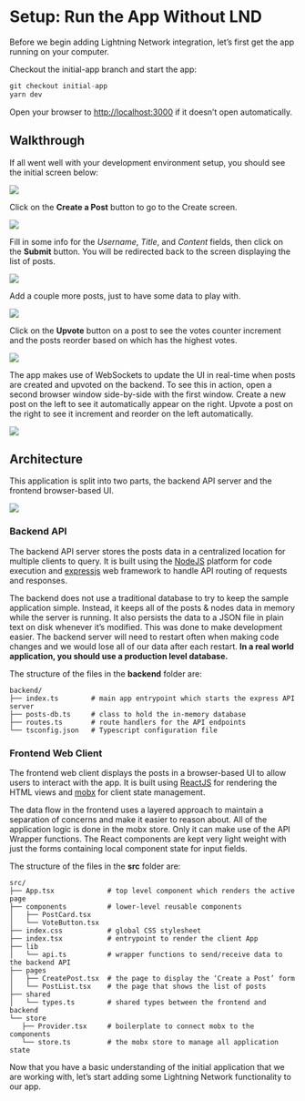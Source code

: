 # Setup: Run the App Without LND

Before we begin adding Lightning Network integration, let’s first get the app running on your computer.

Checkout the initial-app branch and start the app:

```typescript
git checkout initial-app
yarn dev
```

Open your browser to [http://localhost:3000](http://localhost:3000) if it doesn’t open automatically.

## Walkthrough

If all went well with your development environment setup, you should see the initial screen below:

![](../.gitbook/assets/preLND01%20%281%29%20%281%29%20%281%29.png)

Click on the **Create a Post** button to go to the Create screen.

![](../.gitbook/assets/preLND02%20%281%29.png)

Fill in some info for the _Username_, _Title_, and _Content_ fields, then click on the **Submit** button. You will be redirected back to the screen displaying the list of posts.

![](../.gitbook/assets/preLND03.png)

Add a couple more posts, just to have some data to play with.

![](../.gitbook/assets/preLND04%20%281%29.png)

Click on the **Upvote** button on a post to see the votes counter increment and the posts reorder based on which has the highest votes.

![](../.gitbook/assets/preLND05%20%281%29.png)

The app makes use of WebSockets to update the UI in real-time when posts are created and upvoted on the backend. To see this in action, open a second browser window side-by-side with the first window. Create a new post on the left to see it automatically appear on the right. Upvote a post on the right to see it increment and reorder on the left automatically.

![](../.gitbook/assets/preLND06.png)

## Architecture

This application is split into two parts, the backend API server and the frontend browser-based UI.

![](../.gitbook/assets/appArchitecture.png)

### Backend API

The backend API server stores the posts data in a centralized location for multiple clients to query. It is built using the [NodeJS](https://nodejs.org) platform for code execution and [expressjs](https://expressjs.com) web framework to handle API routing of requests and responses.

The backend does not use a traditional database to try to keep the sample application simple. Instead, it keeps all of the posts & nodes data in memory while the server is running. It also persists the data to a JSON file in plain text on disk whenever it’s modified. This was done to make development easier. The backend server will need to restart often when making code changes and we would lose all of our data after each restart. **In a real world application, you should use a production level database.**

The structure of the files in the **backend** folder are:

```text
backend/
├── index.ts        # main app entrypoint which starts the express API server
├── posts-db.ts     # class to hold the in-memory database
├── routes.ts       # route handlers for the API endpoints
└── tsconfig.json   # Typescript configuration file
```

### Frontend Web Client

The frontend web client displays the posts in a browser-based UI to allow users to interact with the app. It is built using [ReactJS](https://reactjs.org) for rendering the HTML views and [mobx](https://mobx.js.org) for client state management.

The data flow in the frontend uses a layered approach to maintain a separation of concerns and make it easier to reason about. All of the application logic is done in the mobx store. Only it can make use of the API Wrapper functions. The React components are kept very light weight with just the forms containing local component state for input fields.

The structure of the files in the **src** folder are:

```text
src/
├── App.tsx             # top level component which renders the active page
├── components          # lower-level reusable components
│   ├── PostCard.tsx
│   └── VoteButton.tsx
├── index.css           # global CSS stylesheet
├── index.tsx           # entrypoint to render the client App
├── lib
│   └── api.ts          # wrapper functions to send/receive data to the backend API
├── pages               
│   ├── CreatePost.tsx  # the page to display the ‘Create a Post’ form
│   └── PostList.tsx    # the page that shows the list of posts
├── shared
│   └── types.ts        # shared types between the frontend and backend
└── store
   ├── Provider.tsx     # boilerplate to connect mobx to the components
   └── store.ts         # the mobx store to manage all application state
```

Now that you have a basic understanding of the initial application that we are working with, let’s start adding some Lightning Network functionality to our app.

